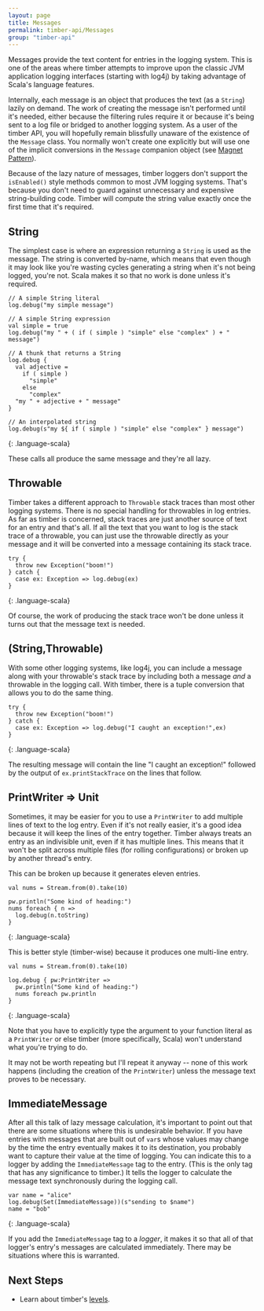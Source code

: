 ```yaml
---
layout: page
title: Messages
permalink: timber-api/Messages
group: "timber-api"
---
```


Messages provide the text content for entries in the logging system. This is one of the areas where timber attempts
to improve upon the classic JVM application logging interfaces (starting with log4j) by taking advantage of
Scala's language features.

Internally, each message is an object that produces the text (as a `String`) lazily on demand.  The work of creating
the message isn't performed until it's needed, either because the filtering rules require it or because it's being
sent to a log file or bridged to another logging system.  As a user of the timber API, you will hopefully remain
blissfully unaware of the existence of the `Message` class. You normally won't create one explicitly but will use
one of the implicit conversions in the `Message` companion object
(see [Magnet Pattern](http://spray.io/blog/2012-12-13-the-magnet-pattern/)).

Because of the lazy nature of messages, timber loggers don't support the `isEnabled()` style methods common to most
JVM logging systems.  That's because you don't need to guard against unnecessary and expensive string-building code.
Timber will compute the string value exactly once the first time that it's required.

## String

The simplest case is where an expression returning a `String` is used as the message.  The string is converted by-name,
which means that even though it may look like you're wasting cycles generating a string when it's not being logged,
you're not.  Scala makes it so that no work is done unless it's required.

~~~~
// A simple String literal
log.debug("my simple message")

// A simple String expression
val simple = true
log.debug("my " + ( if ( simple ) "simple" else "complex" ) + " message")

// A thunk that returns a String
log.debug {
  val adjective =
    if ( simple )
      "simple"
    else
      "complex"
  "my " + adjective + " message"
}

// An interpolated string
log.debug(s"my ${ if ( simple ) "simple" else "complex" } message")
~~~~
{: .language-scala}

These calls all produce the same message and they're all lazy.

## Throwable

Timber takes a different approach to `Throwable` stack traces than most other logging systems.  There is no special
handling for throwables in log entries.  As far as timber is concerned, stack traces are just another source of text
for an entry and that's all.  If all the text that you want to log is the stack trace of a throwable, you can just use
the throwable directly as your message and it will be converted into a message containing its stack trace.

~~~~
try {
  throw new Exception("boom!")
} catch {
  case ex: Exception => log.debug(ex)
}
~~~~
{: .language-scala}

Of course, the work of producing the stack trace won't be done unless it turns out that the message text is needed.

## (String,Throwable)

With some other logging systems, like log4j, you can include a message along with your throwable's stack trace by
including both a message _and_ a throwable in the logging call.  With timber, there is a tuple conversion that allows
you to do the same thing.

~~~~
try {
  throw new Exception("boom!")
} catch {
  case ex: Exception => log.debug("I caught an exception!",ex)
}
~~~~
{: .language-scala}

The resulting message will contain the line "I caught an exception!" followed by the output of `ex.printStackTrace`
on the lines that follow.

## PrintWriter => Unit

Sometimes, it may be easier for you to use a `PrintWriter` to add multiple lines of text to the log entry. Even if
it's not really easier, it's a good idea because it will keep the lines of the entry together. Timber always treats
an entry as an indivisible unit, even if it has multiple lines.  This means that it won't be split across multiple
files (for rolling configurations) or broken up by another thread's entry.

This can be broken up because it generates eleven entries.

~~~~
val nums = Stream.from(0).take(10)

pw.println("Some kind of heading:")
nums foreach { n =>
  log.debug(n.toString)
}
~~~~
{: .language-scala}

This is better style (timber-wise) because it produces one multi-line entry.

~~~~
val nums = Stream.from(0).take(10)

log.debug { pw:PrintWriter =>
  pw.println("Some kind of heading:")
  nums foreach pw.println
}
~~~~
{: .language-scala}


Note that you have to explicitly type the argument to your function literal as a `PrintWriter` or else timber (more
specifically, Scala) won't understand what you're trying to do.

It may not be worth repeating but I'll repeat it anyway -- none of this work happens (including the creation of the
`PrintWriter`) unless the message text proves to be necessary.

## ImmediateMessage

After all this talk of lazy message calculation, it's important to point out that there are some situations where this
is undesirable behavior. If you have entries with messages that are built out of `var`s whose values may change by
the time the entry eventually makes it to its destination, you probably want to capture their value at the time of
logging. You can indicate this to a logger by adding the `ImmediateMessage` tag to the entry. (This is the only
tag that has any significance to timber.)  It tells the logger to calculate the message text synchronously during the
logging call.

~~~~
var name = "alice"
log.debug(Set(ImmediateMessage))(s"sending to $name")
name = "bob"
~~~~
{: .language-scala}

If you add the `ImmediateMessage` tag to a _logger_, it makes it so that all of that logger's entry's messages are
calculated immediately.  There may be situations where this is warranted.

## Next Steps

* Learn about timber's [levels](Levels).
